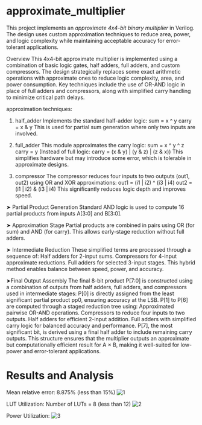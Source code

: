# approximate_multiplier

This project implements an *approximate 4x4-bit binary multiplier* in Verilog. The design uses custom approximation techniques to reduce area, power, and logic complexity while maintaining acceptable accuracy for error-tolerant applications.

Overview
This 4x4-bit approximate multiplier is implemented using a combination of basic logic gates, half adders, full adders, and custom compressors. The design strategically replaces some exact arithmetic operations with approximate ones to reduce logic complexity, area, and power consumption. Key techniques include the use of OR-AND logic in place of full adders and compressors, along with simplified carry handling to minimize critical path delays.

approximation techniques:

1. half_adder
Implements the standard half-adder logic:
sum = x ^ y
carry = x & y
This is used for partial sum generation where only two inputs are involved.

2. full_adder
This module approximates the carry logic:
sum = x ^ y ^ z
carry = y (Instead of full logic: carry = (x & y) | (y & z) | (z & x))
This simplifies hardware but may introduce some error, which is tolerable in approximate designs.

3. compressor
The compressor reduces four inputs to two outputs (out1, out2) using OR and XOR approximations:
out1 = (i1 | i2) ^ (i3 | i4)
out2 = (i1 | i2) & (i3 | i4)
This significantly reduces logic depth and improves speed.

➤ Partial Product Generation
Standard AND logic is used to compute 16 partial products from inputs A[3:0] and B[3:0].

➤ Approximation Stage
Partial products are combined in pairs using OR (for sum) and AND (for carry). This allows early-stage reduction without full adders.

➤ Intermediate Reduction
These simplified terms are processed through a sequence of:
Half adders for 2-input sums.
Compressors for 4-input approximate reductions.
Full adders for selected 3-input stages.
This hybrid method enables balance between speed, power, and accuracy.

➤Final Output Assembly
The final 8-bit product P[7:0] is constructed using a combination of outputs from half adders, full adders, and compressors used in intermediate stages:
P[0] is directly assigned from the least significant partial product pp0, ensuring accuracy at the LSB.
P[1] to P[6] are computed through a staged reduction tree using:
Approximated pairwise OR-AND operations.
Compressors to reduce four inputs to two outputs.
Half adders for efficient 2-input addition.
Full adders with simplified carry logic for balanced accuracy and performance.
P[7], the most significant bit, is derived using a final half adder to include remaining carry outputs.
This structure ensures that the multiplier outputs an approximate but computationally efficient result for A × B, making it well-suited for low-power and error-tolerant applications.

# Results and Analysis
Mean relative error: 8.875% (less than 15%)
![1](https://github.com/user-attachments/assets/55d52fab-18fa-4c8d-a328-defc38fe4a15)


LUT Utilization: Number of LUTs = 8 (less than 12)
![2](https://github.com/user-attachments/assets/39f8bca4-4b49-4271-b648-9af893867f87)


Power Utilization: 
![3](https://github.com/user-attachments/assets/3334c972-86c5-44a4-a061-578a2ef0eaf6)



